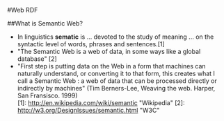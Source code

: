 #Web RDF

##What is Semantic Web?

- In linguistics **sematic** is ... devoted to the study of meaning ... on the syntactic level of words, phrases and sentences.[1]  
- "The Semantic Web is a web of data, in some ways like a global database" [2]  
- "First step is putting data on the Web in a form that machines can naturally understand, or converting it to that form, this creates what I call a Semantic Web : a web of data that can be processed directly or indirectly by machines" (Tim Berners-Lee, Weaving the web. Harper, San Fransisco. 1999)    
[1]: http://en.wikipedia.com/wiki/semantic       "Wikipedia"
[2]: http://w3.org/DesignIssues/semantic.html  "W3C"
